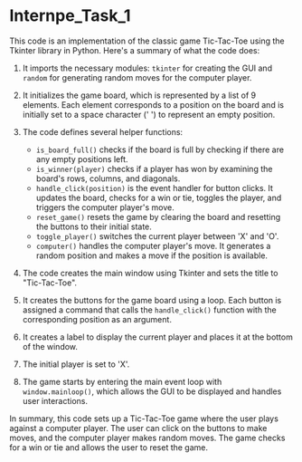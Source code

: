 # Internpe_Task_1
This code is an implementation of the classic game Tic-Tac-Toe using the Tkinter library in Python. Here's a summary of what the code does:

1. It imports the necessary modules: `tkinter` for creating the GUI and `random` for generating random moves for the computer player.

2. It initializes the game board, which is represented by a list of 9 elements. Each element corresponds to a position on the board and is initially set to a space character (' ') to represent an empty position.

3. The code defines several helper functions:
   - `is_board_full()` checks if the board is full by checking if there are any empty positions left.
   - `is_winner(player)` checks if a player has won by examining the board's rows, columns, and diagonals.
   - `handle_click(position)` is the event handler for button clicks. It updates the board, checks for a win or tie, toggles the player, and triggers the computer player's move.
   - `reset_game()` resets the game by clearing the board and resetting the buttons to their initial state.
   - `toggle_player()` switches the current player between 'X' and 'O'.
   - `computer()` handles the computer player's move. It generates a random position and makes a move if the position is available.

4. The code creates the main window using Tkinter and sets the title to "Tic-Tac-Toe".

5. It creates the buttons for the game board using a loop. Each button is assigned a command that calls the `handle_click()` function with the corresponding position as an argument.

6. It creates a label to display the current player and places it at the bottom of the window.

7. The initial player is set to 'X'.

8. The game starts by entering the main event loop with `window.mainloop()`, which allows the GUI to be displayed and handles user interactions.

In summary, this code sets up a Tic-Tac-Toe game where the user plays against a computer player. The user can click on the buttons to make moves, and the computer player makes random moves. The game checks for a win or tie and allows the user to reset the game.
